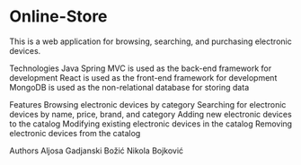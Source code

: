 # Online-Store
This is a web application for browsing, searching, and purchasing electronic devices.

Technologies
Java Spring MVC is used as the back-end framework for development
React is used as the front-end framework for development
MongoDB is used as the non-relational database for storing data

Features
Browsing electronic devices by category
Searching for electronic devices by name, price, brand, and category
Adding new electronic devices to the catalog
Modifying existing electronic devices in the catalog
Removing electronic devices from the catalog

Authors
Aljosa Gadjanski Božić
Nikola Bojković

